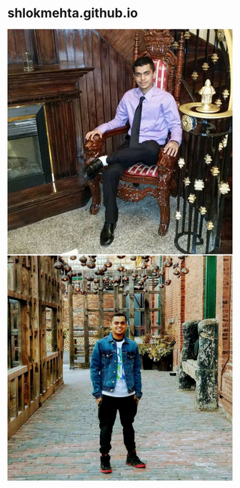 # shlokmehta.github.io
<img src="portfolio.jpg" class="img-fluid mb-2 rounded-circle" alt="portfolio">
<img src="portfolio1.jpg" class="img-fluid mb-2 rounded-circle" alt="portfolio1">
